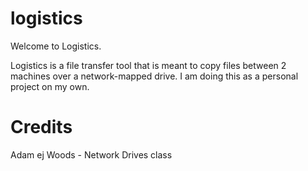 logistics
=========
Welcome to Logistics. 

Logistics is a file transfer tool that is meant to copy files between 2 machines over a network-mapped drive.
I am doing this as a personal project on my own.

Credits
=========
Adam ej Woods - Network Drives class
